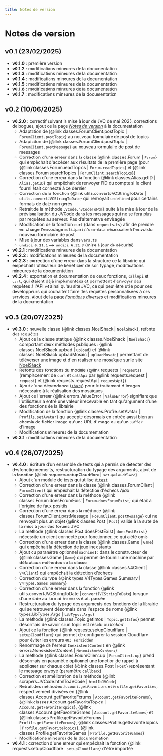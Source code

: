 ```yaml
---
title: Notes de version
---
```


# Notes de version

## v0.1 (23/02/2025)

- **v0.1.0** : première version
- **v0.1.2** : modifications mineures de la documentation
- **v0.1.3** : modifications mineures de la documentation
- **v0.1.4** : modifications mineures de la documentation
- **v0.1.5** : modifications mineures de la documentation
- **v0.1.6** : modifications mineures de la documentation
- **v0.1.7** : modifications mineures de la documentation

## v0.2 (10/06/2025)

- **v0.2.0** : correctif suivant la mise à jour de JVC de mai 2025, corrections de bogues, ajout de la page [*Notes de version*](./changelog.md) à la documentation
    * Adaptation de {@link classes.ForumClient.postTopic | `ForumClient.postTopic`} au nouveau formulaire de post de topics
    * Adaptation de {@link classes.ForumClient.postTopic | `ForumClient.postMessage`} au nouveau formulaire de post de messages
    * Correction d'une erreur dans la classe {@link classes.Forum | `Forum`} qui empêchait d'accéder aux résultats de la première page (pour {@link classes.Forum.readTopics | `Forum.readTopics`} et {@link classes.Forum.searchTopics | `ForumClient.searchTopics`})
    * Correction d'une erreur dans la fonction {@link classes.Alias.getID | `Alias.getID`} qui empêchait de renvoyer l'ID du compte si le client fourni était connecté à ce dernier
    * Correction de la fonction {@link utils.convertJVCStringToDate | `utils.convertJVCStringToDate`} qui renvoyait `undefined` pour certains formats de date non gérés
    * Retrait de la méthode `JVCode.jvCodeToHtml` suite à la mise à jour de la prévisualisation du JVCode dans les messages qui ne se fera plus par requêtes au serveur. Pas d'alternative envisagée
    * Modification de la fonction `curl` (dans `requests.ts`) afin de prendre en charge l'encodage `multipart/form-data` nécessaire à l'envoi du nouveau formulaire de post
    * Mise à jour des variables dans `vars.ts`
    * `undici 6.21.1` --> `undici 6.21.3` (mise à jour de sécurité)
- **v0.2.1** : modifications mineures de la documentation
- **v0.2.2** : modifications mineures de la documentation
- **v0.2.3** : correction d'une erreur dans la structure de la librairie qui empêchait l'utilisateur de bénéficier de son typage, modifications mineures de la documentation
- **v0.2.4** : exportation et documentation de deux fonctions, `callApi` et `curl`, qui étaient déjà implémentées et permettent d'envoyer des requêtes à l'API `v4` ainsi qu'au site JVC, ce qui peut être utile pour des développeurs qui souhaitent faire des requêtes personnalisées à ces services. Ajout de la page [*Fonctions diverses*](./other.md) et modifications mineures de la documentation

## v0.3 (20/07/2025)
- **v0.3.0** : nouvelle classe {@link classes.NoelShack | `NoelShack`}, refonte des requêtes
    * Ajout de la classe statique {@link classes.NoelShack | `NoelShack`} comportant deux méthodes publiques : {@link classes.NoelShack.upload | `upload`} et {@link classes.NoelShack.uploadMosaic | `uploadMosaic`} permettant de téléverser une image et d'en réaliser une mosaïque sur le site [NoelShack](https://www.noelshack.com/)
    * Refonte des fonctions du module {@link requests | `requests`} (remplacement de `curl` et `callApi` par {@link requests.request | `request`} et {@link requests.requestApi | `requestApi`})
    * Ajout d'une dépendance ([`sharp`](https://www.npmjs.com/package/sharp)) pour le traitement d'images nécessaire à la réalisation des mosaïques
    * Ajout de l'erreur {@link errors.ValueError | `ValueError`} signifiant que l'utilisateur a entré une valeur irrecevable en tant qu'argument d'une des fonctions de la librairie
    * Modification de la fonction {@link classes.Profile.setAvatar | `Profile.setAvatar`} qui accepte désormais en entrée aussi bien un chemin de fichier image qu'une URL d'image ou qu'un `Buffer` d'image
    * Modifications mineures de la documentation
- **v0.3.1** : modifications mineures de la documentation

## v0.4 (26/07/2025)
- **v0.4.0** : écriture d'un ensemble de tests qui a permis de détecter des dysfonctionnements, restructuration du typage des arguments, ajout de la fonction {@link requests.setupCloudflare | `setupCloudflare`}
    * Ajout d'un module de tests qui utilise [`Vitest`](https://vitest.dev/)
    * Correction d'une erreur dans la classe {@link classes.ForumClient | `ForumClient`} qui empêchait la détection d'échecs *Ajax*
    * Correction d'une erreur dans la méthode {@link classes.Forum.doesForumExist | `Forum.doesForumExist`} qui était à l'origine de faux positifs
    * Correction d'une erreur dans la méthode {@link classes.ForumClient.postMessage | `ForumClient.postMessage`} qui ne renvoyait plus un objet {@link classes.Post | `Post`} valide à la suite de la mise à jour des forums JVC
    * La méthode {@link classes.Post.doesPostExist | `doesPostExist`} nécessite un client connecté pour fonctionner, ce qui a été omis
    * Correction d'une erreur dans la classe {@link classes.Game | `Game`} qui empêchait la détection de jeux inexistants
    * Ajout du paramètre optionnel `machineId` dans le constructeur de {@link classes.Game | `Game`} qui permet de fournir une machine par défaut aux méthodes de la classe
    * Correction d'une erreur dans la classe {@link classes.V4Client | `V4Client`} qui empêchait la détection d'échecs
    * Correction du type {@link types.V4Types.Games.Summary | `V4Types.Games.Summary`}
    * Correction d'une erreur dans la fonction {@link utils.convertJVCStringToDate | `convertJVCStringToDate`} lorsque d'une date au format `hh:mm:ss` était passée
    * Restructuration du typage des arguments des fonctions de la librairie qui se retrouvent désormais dans l'espace de noms {@link types.LibTypes.Args | `LibTypes.Args`}
    * La méthode {@link classes.Topic.getInfos | `Topic.getInfos`} permet désormais de savoir si un topic est résolu ou *locked*
    * Ajout de la fonction {@link requests.setupCloudflare | `setupCloudflare`} qui permet de configurer la session Cloudflare pour éviter les erreurs `403 Forbidden`
    * Renommage de l'erreur `InexistentContent` en {@link errors.NonexistentContent | `NonexistentContent`}
    * La méthode {@link classes.ForumClient.up | `ForumClient.up`} prend désormais en paramètre optionnel une fonction de rappel à appliquer sur chaque objet {@link classes.Post | `Post`} représentant le message envoyé (paramètre `callback`)
    * Correction et amélioration de la méthode {@link scrapers.JVCode.htmlToJVCode | `htmlToJVCode`}
    * Retrait des méthodes `Account.getFavorites` et `Profile.getFavorites`, respectivement divisées en {@link classes.Account.getFavoriteForums | `Account.getFavoriteForums`}, {@link classes.Account.getFavoriteTopics | `Account.getFavoriteTopics`}, {@link classes.Account.getFavoriteGames | `Account.getFavoriteGames`} et {@link classes.Profile.getFavoriteForums | `Profile.getFavoriteForums`}, {@link classes.Profile.getFavoriteTopics | `Profile.getFavoriteTopics`}, {@link classes.Profile.getFavoriteGames | `Profile.getFavoriteGames`}
    * Modifications mineures de la documentation
- **v0.4.1** : correction d'une erreur qui empêchait la fonction {@link requests.setupCloudflare | `setupCloudflare`} d'être importée